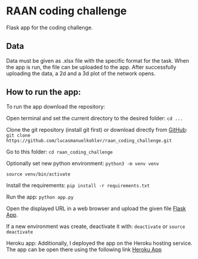 # RAAN coding challenge
Flask app for the coding challenge. 

## Data
Data must be given as .xlsx file with the specific format for the task. 
When the app is run, the file can be uploaded to the app. 
After successfully uploading the data, a 2d and a 3d plot of the network opens. 


## How to run the app:
To run the app download the repository:

Open terminal and set the current directory to the desired folder: 
`cd ...`

Clone the git repository (install git first) or download directly from [GitHub](https://github.com/lucasmanuelkohler/raan_coding_challenge.git): 
`git clone https://github.com/lucasmanuelkohler/raan_coding_challenge.git`

Go to this folder: 
`cd raan_coding_challenge`

Optionally set new python environment: 
`python3 -m venv venv` 

`source venv/bin/activate
`

Install the requirements: 
`pip install -r requirements.txt`

Run the app: 
`python app.py`

Open the displayed URL in a web browser and upload the given file [Flask App](http://127.0.0.1:5000/).

If a new environment was create, deactivate it with:
`deactivate` or `source deactivate` 

Heroku app:
Additionally, I deployed the app on the Heroku hosting service.
The app can be open there using the following link [Heroku App](https://raan-app.herokuapp.com)
